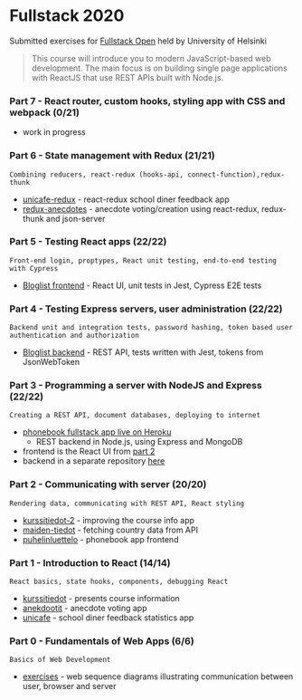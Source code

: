# Fullstack 2020
Submitted exercises for [Fullstack Open](https://fullstackopen.com/en) held by University of Helsinki

> This course will introduce you to modern JavaScript-based web development. The main focus is on building single page applications with ReactJS that use REST APIs built with Node.js.

### Part 7 - React router, custom hooks, styling app with CSS and webpack (0/21)
* work in progress

### Part 6 - State management with Redux (21/21)
	Combining reducers, react-redux (hooks-api, connect-function),redux-thunk
* [unicafe-redux](https://github.com/Deeroil/fullstack-2020/tree/master/osa6/unicafe-redux) - react-redux school diner feedback app
* [redux-anecdotes](https://github.com/Deeroil/fullstack-2020/tree/master/osa6/redux-anecdotes) - anecdote voting/creation using react-redux, redux-thunk and json-server

### Part 5 - Testing React apps (22/22) 
	Front-end login, proptypes, React unit testing, end-to-end testing with Cypress
* [Bloglist frontend](https://github.com/Deeroil/fullstack-2020/tree/master/osa5/bloglist-frontend) - React UI, unit tests in Jest, Cypress E2E tests

### Part 4 - Testing Express servers, user administration (22/22)
	Backend unit and integration tests, password hashing, token based user authentication and authorization
* [Bloglist backend](https://github.com/Deeroil/fullstack-2020/tree/master/osa4) - REST API, tests written with Jest, tokens from JsonWebToken

### Part 3 - Programming a server with NodeJS and Express (22/22)
	Creating a REST API, document databases, deploying to internet
* [phonebook fullstack app live on Heroku](https://arcane-fjord-79704.herokuapp.com/)
	* REST backend in Node.js, using Express and MongoDB
* frontend is the React UI from [part 2](https://github.com/Deeroil/fullstack-2020/tree/master/osa2/puhelinluettelo)
* backend in a separate repository [here](https://github.com/Deeroil/fullstack-osa3)

### Part 2 - Communicating with server (20/20)
	Rendering data, communicating with REST API, React styling
* [kurssitiedot-2](https://github.com/Deeroil/fullstack-2020/tree/master/osa2/kurssitiedot-2) - improving the course info app
* [maiden-tiedot](https://github.com/Deeroil/fullstack-2020/tree/master/osa2/maiden-tiedot) - fetching country data from API
* [puhelinluettelo](https://github.com/Deeroil/fullstack-2020/tree/master/osa2/puhelinluettelo) - phonebook app frontend

### Part 1 - Introduction to React (14/14)
	React basics, state hooks, components, debugging React
* [kurssitiedot](https://github.com/Deeroil/fullstack-2020/tree/master/osa1/kurssitiedot) - presents course information
* [anekdootit](https://github.com/Deeroil/fullstack-2020/tree/master/osa1/anekdootit) - anecdote voting app
* [unicafe](https://github.com/Deeroil/fullstack-2020/tree/master/osa1/unicafe) - school diner feedback statistics app

### Part 0 - Fundamentals of Web Apps (6/6)
	Basics of Web Development
* [exercises](https://github.com/Deeroil/fullstack-2020/tree/master/osa0) - web sequence diagrams illustrating communication between user, browser and server